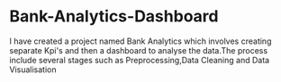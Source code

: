 # Bank-Analytics-Dashboard

I have created a project named Bank Analytics which involves creating separate Kpi's and then a dashboard to analyse the data.The process include several stages such as Preprocessing,Data Cleaning and Data Visualisation 


